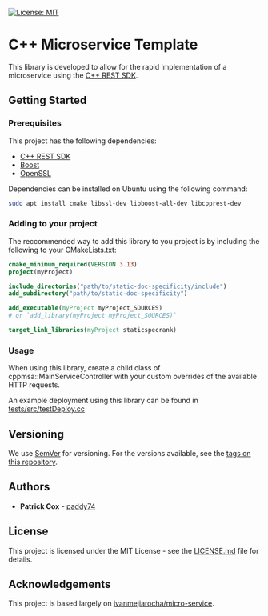 [![License: MIT](https://img.shields.io/badge/License-MIT-yellow.svg)](https://opensource.org/licenses/MIT)

# C++ Microservice Template

This library is developed to allow for the rapid implementation of a microservice using the [C++ REST SDK](https://github.com/Microsoft/cpprestsdk).

## Getting Started

### Prerequisites

This project has the following dependencies:

- [C++ REST SDK](https://github.com/Microsoft/cpprestsdk)
- [Boost](https://github.com/boostorg/boost)
- [OpenSSL](https://github.com/boostorg/boost)

Dependencies can be installed on Ubuntu using the following command:

```bash
sudo apt install cmake libssl-dev libboost-all-dev libcpprest-dev
```

### Adding to your project

The reccommended way to add this library to you project is by including the following to your CMakeLists.txt:

```cmake
cmake_minimum_required(VERSION 3.13)
project(myProject)

include_directories("path/to/static-doc-specificity/include")
add_subdirectory("path/to/static-doc-specificity")

add_executable(myProject myProject_SOURCES)
# or `add_library(myProject myProject_SOURCES)`

target_link_libraries(myProject staticspecrank)
```

### Usage

When using this library, create a child class of cppmsa::MainServiceController with your custom overrides of the available HTTP requests.

An example deployment using this library can be found in [tests/src/testDeploy.cc](tests/src/testDeploy.cc)

## Versioning

We use [SemVer](http://semver.org/) for versioning. For the versions available, see the [tags on this repository](tags).

## Authors

- **Patrick Cox** - [paddy74](https://github.com/paddy74)

## License

This project is licensed under the MIT License - see the [LICENSE.md](LICENSE.md) file for details.

## Acknowledgements

This project is based largely on [ivanmejiarocha/micro-service](https://github.com/ivanmejiarocha/micro-service).
